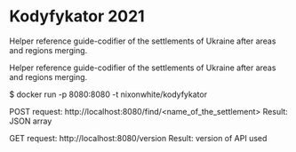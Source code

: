 # Kodyfykator 2021

Helper reference guide-codifier of the settlements of Ukraine after areas and regions merging.

Helper reference guide-codifier of the settlements of Ukraine after areas and regions merging. 

$ docker run -p 8080:8080 -t nixonwhite/kodyfykator

POST request: http://localhost:8080/find/<name_of_the_settlement>
Result: JSON array 

GET request: http://localhost:8080/version
Result: version of API used
